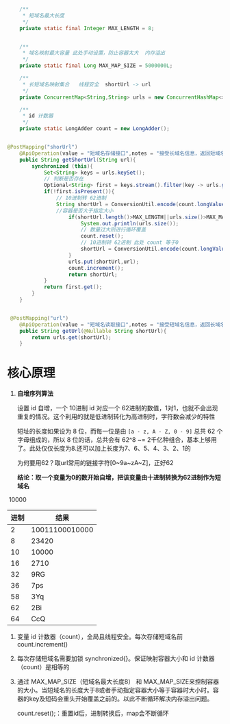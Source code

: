```java
	/**
     * 短域名最大长度
     */
    private static final Integer MAX_LENGTH = 8;


    /**
     * 域名映射最大容量 此处手动设置，防止容器太大  内存溢出
     */
    private static final Long MAX_MAP_SIZE = 5000000L;

    /**
     * 长短域名映射集合   线程安全  shortUrl -> url
     */
    private ConcurrentMap<String,String> urls = new ConcurrentHashMap<>();

    /**
     * id 计数器
     */
    private static LongAdder count = new LongAdder();


@PostMapping("shorUrl")
    @ApiOperation(value = "短域名存储接口",notes = "接受长域名信息，返回短域名信息")
    public String getShortUrl(String url){
        synchronized (this){
            Set<String> keys = urls.keySet();
            // 判断是否存在
            Optional<String> first = keys.stream().filter(key -> urls.get(key).equals(url)).findFirst();
            if(!first.isPresent()){
                // 10进制转 62进制
                String shortUrl = ConversionUtil.encode(count.longValue(),MAX_LENGTH);
                //容器是否大于指定大小
                    if(shortUrl.length()>MAX_LENGTH||urls.size()>MAX_MAP_SIZE){
                        System.out.println(urls.size());
                        // 数量过大则进行循环覆盖
                        count.reset();
                        // 10进制转 62进制 此处 count 等于0
                        shortUrl = ConversionUtil.encode(count.longValue(),MAX_LENGTH);
                    }
                    urls.put(shortUrl,url);
                    count.increment();
                    return shortUrl;
            }
            return first.get();
        }
    }


 @PostMapping("url")
    @ApiOperation(value = "短域名读取接口",notes = "接受短域名信息，返回长域名信息。")
    public String getUrl(@Nullable String shortUrl){
        return urls.get(shortUrl);
    }
```



# 核心原理

1. **自增序列算法**

   设置 id 自增，一个 10进制 id 对应一个 62进制的数值，1对1，也就不会出现重复的情况。这个利用的就是低进制转化为高进制时，字符数会减少的特性

   短址的长度如果设为 8 位，而每一位是由 `[a - z, A - Z, 0 - 9]` 总共 62 个字母组成的，所以 8 位的话，总共会有 62^8 ~= 2千亿种组合，基本上够用了。此处仅仅长度为8.还可以加上长度为7、6、5、4、3、2、1的

   为何要用62？取url常用的链接字符[0~9a~zA~Z]，正好62

   **结论：取一个变量为0的数开始自增，把该变量由十进制转换为62进制作为短域名**



​		10000

| 进制 | 结果           |
| ---- | -------------- |
| 2    | 10011100010000 |
| 8    | 23420          |
| 10   | 10000          |
| 16   | 2710           |
| 32   | 9RG            |
| 36   | 7ps            |
| 58   | 3Yq            |
| 62   | 2Bi            |
| 64   | CcQ            |



1. 变量 id 计数器（count），全局且线程安全。每次存储短域名前count.increment()

2. 每次存储短域名需要加锁  synchronized{}。保证映射容器大小和 id 计数器（count）是相等的

3. 通过 MAX_MAP_SIZE（短域名最大长度8） 和 MAX_MAP_SIZE来控制容器的大小。当短域名的长度大于8或者手动指定容器大小等于容器时大小时。容器的key及短码会重头开始覆盖之前的。以此不断循环解决内存溢出问题。

   count.reset();：重置id后，进制转换后，map会不断循环











